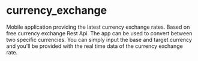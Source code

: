 # currency_exchange

Mobile application providing the latest currency exchange rates. Based on free currency exchange Rest Api. 
The app can be used to convert between two specific currencies.
You can simply input the base and target currency and you'll be provided with the real time data of the currency exchange rate.
